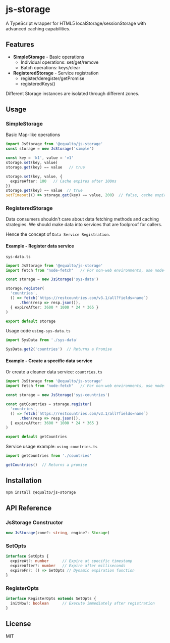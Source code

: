 # js-storage

A TypeScript wrapper for HTML5 localStorage/sessionStorage with advanced caching capabilities.

## Features

+ **SimpleStorage** - Basic operations
    * Individual operations: set/get/remove
    * Batch operations: keys/clear
+ **RegisteredStorage** - Service registration
    * register/deregister/getPromise
    * registeredKeys()

Different Storage instances are isolated through different zones.

## Usage

### SimpleStorage
Basic Map-like operations

```ts
import JsStorage from '@equalto/js-storage'
const storage = new JsStorage('simple')

const key = 'k1', value = 'v1'
storage.set(key, value)
storage.get(key) == value   // true 

storage.set(key, value, {
  expireAfter: 100   // Cache expires after 100ms
})
storage.get(key) == value  // true
setTimeout(() => storage.get(key) == value, 200)  // false, cache expired after 200ms
```

### RegisteredStorage

Data consumers shouldn't care about data fetching methods and caching strategies. We should make data into services that are foolproof for callers.

Hence the concept of `Data Service Registration`.

#### Example - Register data service

`sys-data.ts`

```ts
import JsStorage from '@equalto/js-storage'
import fetch from "node-fetch"   // For non-web environments, use node-fetch@2 to simulate fetch

const storage = new JsStorage('sys-data')

storage.register(
  'countries', 
  () => fetch(`https://restcountries.com/v3.1/all?fields=name`)
      .then(resp => resp.json()),
  { expireAfter: 3600 * 1000 * 24 * 365 }
)

export default storage
```

Usage code `using-sys-data.ts`

```ts
import SysData from './sys-data'

SysData.get2('countries')  // Returns a Promise
```

#### Example - Create a specific data service

Or create a cleaner data service:
`countries.ts`

```ts
import JsStorage from '@equalto/js-storage'
import fetch from "node-fetch"   // For non-web environments, use node-fetch@2 to simulate fetch

const storage = new JsStorage('sys-countries')

const getCountries = storage.register(
  'countries', 
  () => fetch(`https://restcountries.com/v3.1/all?fields=name`)
      .then(resp => resp.json()),
  { expireAfter: 3600 * 1000 * 24 * 365 }
)

export default getCountries
```

Service usage example: `using-countries.ts`

```ts
import getCountries from './countries'

getCountries()  // Returns a promise
```

## Installation

```bash
npm install @equalto/js-storage
```

## API Reference

### JsStorage Constructor
```ts
new JsStorage(zone?: string, engine?: Storage)
```

### SetOpts
```ts
interface SetOpts {
  expireAt?: number      // Expire at specific timestamp
  expireAfter?: number   // Expire after milliseconds
  expireFn?: () => SetOpts // Dynamic expiration function
}
```

### RegisterOpts
```ts
interface RegisterOpts extends SetOpts {
  initNow?: boolean      // Execute immediately after registration
}
```

## License

MIT

